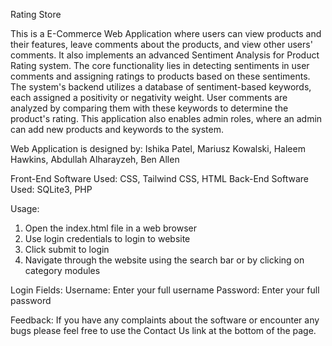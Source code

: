 Rating Store

This is a E-Commerce Web Application where users can view products and their features, leave comments about the products, and view other users' comments. It also implements an advanced Sentiment Analysis for Product Rating system. The core functionality lies in detecting sentiments in user comments and assigning ratings to products based on these sentiments. The system's backend utilizes a database of sentiment-based keywords, each assigned a positivity or negativity weight. User comments are analyzed by comparing them with these keywords to determine the product's rating. This application also enables admin roles, where an admin can add new products and keywords to the system.

Web Application is designed by: Ishika Patel, Mariusz Kowalski, Haleem Hawkins, Abdullah Alharayzeh, Ben Allen

Front-End Software Used: CSS, Tailwind CSS, HTML
Back-End Software Used: SQLite3, PHP

Usage: 
1. Open the index.html file in a web browser
2. Use login credentials to login to website
3. Click submit to login
4. Navigate through the website using the search bar or by clicking on category modules

Login Fields:
Username: Enter your full username
Password: Enter your full password

Feedback:
If you have any complaints about the software or encounter any bugs please feel free to use the Contact Us link at the bottom of the page.

